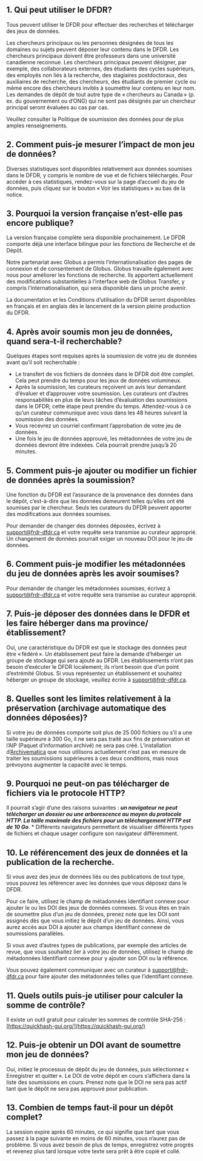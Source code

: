 ## 1. Qui peut utiliser le DFDR?
Tous peuvent utiliser le DFDR pour effectuer des recherches et télécharger des jeux de données.

Les chercheurs principaux ou les personnes désignées de tous les domaines ou sujets peuvent déposer leur contenu dans le DFDR. Les chercheurs principaux doivent être professeurs dans une université canadienne reconnue. Les chercheurs principaux peuvent désigner, par exemple, des collaborateurs externes, des étudiants des cycles supérieurs, des employés non liés à la recherche, des stagiaires postdoctoraux, des auxiliaires de recherche, des chercheurs, des étudiants de premier cycle ou même encore des chercheurs invités à soumettre leur contenu en leur nom. Les demandes de dépôt de tout autre type de « chercheurs au Canada » (p. ex. du gouvernement ou d’ONG) qui ne sont pas désignés par un chercheur principal seront évaluées au cas par cas.

Veuillez consulter la Politique de soumission des données pour de plus amples renseignements.

## 2. Comment puis-je mesurer l’impact de mon jeu de données?
Diverses statistiques sont disponibles relativement aux données soumises dans le DFDR, y compris le nombre de vue et de fichiers téléchargés. Pour accéder à ces statistiques, rendez-vous sur la page d’accueil du jeu de données, puis cliquez sur le bouton « Voir les statistiques » au bas de la notice.

## 3. Pourquoi la version française n’est-elle pas encore publique?
La version française complète sera disponible prochainement. Le DFDR comporte déjà une interface bilingue pour les fonctions de Recherche et de Dépôt.

Notre partenariat avec Globus a permis l’internationalisation des pages de connexion et de consentement de Globus. Globus travaille également avec nous pour améliorer les fonctions de recherche. Ils apportent actuellement des modifications substantielles à l’interface web de Globus Transfer, y compris l’internationalisation, qui sera disponible dans un proche avenir.

La documentation et les Conditions d’utilisation du DFDR seront disponibles en français et en anglais dès le lancement de la version pleine production du DFDR.

## 4. Après avoir soumis mon jeu de données, quand sera-t-il recherchable?
Quelques étapes sont requises après la soumission de votre jeu de données avant qu’il soit recherchable :

* Le transfert de vos fichiers de données dans le DFDR doit être complet. Cela peut prendre du temps pour les jeux de données volumineux.
* Après la soumission, les curateurs reçoivent un avis leur demandant d’évaluer et d’approuver votre soumission. Les curateurs ont d’autres responsabilités en plus de leurs tâches d’évaluation des soumissions dans le DFDR; cette étape peut prendre du temps. Attendez-vous à ce qu’un curateur communique avec vous dans les 48 heures suivant la soumission des données.
* Vous recevrez un courriel confirmant l’approbation de votre jeu de données.
* Une fois le jeu de données approuvé, les métadonnées de votre jeu de données devront être indexées. Cela pourrait prendre jusqu’à 20 minutes.

## 5. Comment puis-je ajouter ou modifier un fichier de données après la soumission?
Une fonction du DFDR est l’assurance de la provenance des données dans le dépôt, c’est-à-dire que les données demeurent telles qu’elles ont été soumises par le chercheur. Seuls les curateurs du DFDR peuvent apporter des modifications aux données soumises.

Pour demander de changer des données déposées, écrivez à [support@frdr-dfdr.ca](mailto:support@frdr-dfdr.ca) et votre requête sera transmise au curateur approprié. Un changement de données pourrait exiger un nouveau DOI pour le jeu de données.

## 6. Comment puis-je modifier les métadonnées du jeu de données après les avoir soumises?
Pour demander de changer les métadonnées soumises, écrivez à [support@frdr-dfdr.ca](mailto:support@frdr-dfdr.ca) et votre requête sera transmise au curateur approprié.

## 7. Puis-je déposer des données dans le DFDR et les faire héberger dans ma province/établissement?
Oui, une caractéristique du DFDR est que le stockage des données peut être « fédéré ». Un établissement peut faire la demande d’héberger un groupe de stockage qui sera ajouté au DFDR. Les établissements n’ont pas besoin d’exécuter le DFDR localement; ils n’ont besoin que d’un point d’extrémité Globus. Si vous représentez un établissement et souhaitez héberger un groupe de stockage, veuillez écrire à [support@frdr-dfdr.ca](mailto:support@frdr-dfdr.ca).

## 8. Quelles sont les limites relativement à la préservation (archivage automatique des données déposées)?
Si votre jeu de données comporte soit plus de 25 000 fichiers ou s’il a une taille supérieure à 300 Go, il ne sera pas traité aux fins de préservation et l’AIP (Paquet d’information archivé) ne sera pas créé. L’installation d’[Archivematica](https://www.archivematica.org/fr/) que nous utilisons actuellement n’est pas en mesure de traiter les soumissions supérieures à ces deux conditions, mais nous prévoyons augmenter la capacité avec le temps.

## 9. Pourquoi ne peut-on pas télécharger de fichiers via le protocole HTTP?
Il pourrait s’agir d’une des raisons suivantes : ***un navigateur ne peut télécharger un dossier ou une arborescence au moyen du protocole HTTP. La taille maximale des fichiers pour un téléchargement HTTP est de 10 Go***. * Différents navigateurs permettent de visualiser différents types de fichiers et chaque usager configure son navigateur différemment.

## 10. Le référencement des jeux de données et la publication de la recherche.
Si vous avez des jeux de données liés ou des publications de tout type, vous pouvez les référencer avec les données que vous déposez dans le DFDR.

Pour ce faire, utilisez le champ de métadonnées Identifiant connexe pour ajouter le ou les DOI des jeux de données connexes. Si vous êtes en train de soumettre plus d’un jeu de données, prenez note que les DOI sont assignés dès que vous initiez le dépôt d’un jeu de données. Ainsi, vous aurez accès aux DOI à ajouter aux champs Identifiant connexe de soumissions parallèles.

Si vous avez d’autres types de publications, par exemple des articles de revue, que vous souhaitez lier à votre jeu de données, utilisez le champ de métadonnées Identifiant connexe pour y ajouter son DOI ou la référence.

Vous pouvez également communiquer avec un curateur à [support@frdr-dfdr.ca](mailto:support@frdr-dfdr.ca) pour faire ajouter des métadonnées telles que l’identifiant connexe.

## 11. Quels outils puis-je utiliser pour calculer la somme de contrôle?
Il existe un outil gratuit pour calculer les sommes de contrôle SHA-256 : [https://quickhash-gui.org/](https://quickhash-gui.org/)

## 12. Puis-je obtenir un DOI avant de soumettre mon jeu de données?
Oui, initiez le processus de dépôt du jeu de données, puis sélectionnez « Enregistrer et quitter ». Le DOI de votre dépôt en cours s’affichera dans la liste des soumissions en cours. Prenez note que le DOI ne sera pas actif tant que le dépôt ne sera pas approuvé pour publication.

## 13. Combien de temps faut-il pour un dépôt complet?
La session expire après 60 minutes, ce qui signifie que tant que vous passez à la page suivante en moins de 60 minutes, vous n’aurez pas de problème. Si vous avez besoin de plus de temps, enregistrez votre progrès et revenez plus tard lorsque votre texte sera prêt à être copié et collé.

